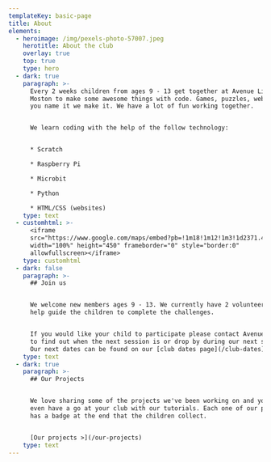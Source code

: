 ```yaml
---
templateKey: basic-page
title: About
elements:
  - heroimage: /img/pexels-photo-57007.jpeg
    herotitle: About the club
    overlay: true
    top: true
    type: hero
  - dark: true
    paragraph: >-
      Every 2 weeks children from ages 9 - 13 get together at Avenue Library in
      Moston to make some awesome things with code. Games, puzzles, websites,
      you name it we make it. We have a lot of fun working together.


      We learn coding with the help of the follow technology: 


      * Scratch

      * Raspberry Pi

      * Microbit

      * Python

      * HTML/CSS (websites)
    type: text
  - customhtml: >-
      <iframe
      src="https://www.google.com/maps/embed?pb=!1m18!1m12!1m3!1d2371.4167836305364!2d-2.209104684476095!3d53.53247206845487!2m3!1f0!2f0!3f0!3m2!1i1024!2i768!4f13.1!3m3!1m2!1s0x4887999edb6f7fcb%3A0x1c9a560dcf330867!2sThe+Avenue+Library+and+Learning+Centre!5e0!3m2!1sen!2suk!4v1554335069503!5m2!1sen!2suk"
      width="100%" height="450" frameborder="0" style="border:0"
      allowfullscreen></iframe>
    type: customhtml
  - dark: false
    paragraph: >-
      ## Join us


      We welcome new members ages 9 - 13. We currently have 2 volunteers that
      help guide the children to complete the challenges. 


      If you would like your child to participate please contact Avenue Library
      to find out when the next session is or drop by during our next session.
      Our next dates can be found on our [club dates page](/club-dates).
    type: text
  - dark: true
    paragraph: >-
      ## Our Projects


      We love sharing some of the projects we've been working on and you can
      even have a go at your club with our tutorials. Each one of our projects
      has a badge at the end that the children collect.


      [Our projects >](/our-projects)
    type: text
---
```


